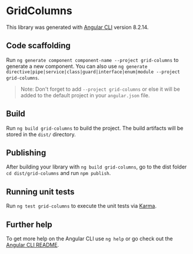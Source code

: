 # GridColumns

This library was generated with [Angular CLI](https://github.com/angular/angular-cli) version 8.2.14.

## Code scaffolding

Run `ng generate component component-name --project grid-columns` to generate a new component. You can also use `ng generate directive|pipe|service|class|guard|interface|enum|module --project grid-columns`.
> Note: Don't forget to add `--project grid-columns` or else it will be added to the default project in your `angular.json` file. 

## Build

Run `ng build grid-columns` to build the project. The build artifacts will be stored in the `dist/` directory.

## Publishing

After building your library with `ng build grid-columns`, go to the dist folder `cd dist/grid-columns` and run `npm publish`.

## Running unit tests

Run `ng test grid-columns` to execute the unit tests via [Karma](https://karma-runner.github.io).

## Further help

To get more help on the Angular CLI use `ng help` or go check out the [Angular CLI README](https://github.com/angular/angular-cli/blob/master/README.md).
